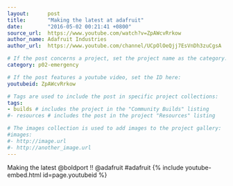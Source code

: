 ```yaml
---
layout:      post
title:       "Making the latest at adafruit"
date:        "2016-05-02 00:21:41 +0800"
source_url:  https://www.youtube.com/watch?v=ZpAWcvRrkow
author_name: Adafruit Industries
author_url:  https://www.youtube.com/channel/UCpOlOeQjj7EsVnDh3zuCgsA

# If the post concerns a project, set the project name as the category:
category: p02-emergency

# If the post features a youtube video, set the ID here:
youtubeid: ZpAWcvRrkow

# Tags are used to include the post in specific project collections:
tags:
- builds # includes the project in the "Community Builds" listing
#- resources # includes the post in the project "Resources" listing

# The images collection is used to add images to the project gallery:
#images:
#- http://image.url
#- http://another_image.url
---
```


Making the latest @boldport !! @adafruit #adafruit
{% include youtube-embed.html id=page.youtubeid %}
